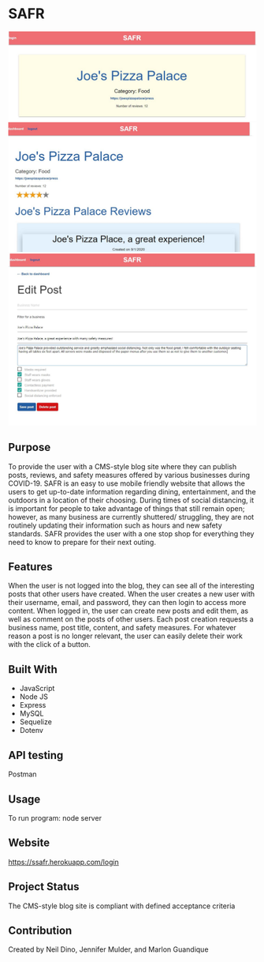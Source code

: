 # SAFR

![](public/assets/images/safr.jpg)
![](public/assets/images/safr1.jpg)
![](public/assets/images/safr2.jpg)

## Purpose
To provide the user with a CMS-style blog site where they can publish posts, reviews, and safety measures offered by various businesses during COVID-19. SAFR is an easy to use mobile friendly website that allows the users to get up-to-date information regarding dining, entertainment, and the outdoors in a location of their choosing. During times of social distancing, it is important for people to take advantage of things that still remain open; however, as many business are currently shuttered/ struggling, they are not routinely updating their information such as hours and new safety standards. SAFR provides the user with a one stop shop for everything they need to know to prepare for their next outing.

## Features
When the user is not logged into the blog, they can see all of the interesting posts that other users have created. When the user creates a new user with their username, email, and password, they can then login to access more content. When logged in, the user can create new posts and edit them, as well as comment on the posts of other users. Each post creation requests a business name, post title, content, and safety measures. For whatever reason a post is no longer relevant, the user can easily delete their work with the click of a button.

## Built With
* JavaScript
* Node JS 
* Express
* MySQL
* Sequelize
* Dotenv

## API testing
Postman

## Usage
To run program: node server

## Website
https://ssafr.herokuapp.com/login

## Project Status
The CMS-style blog site is compliant with defined acceptance criteria

## Contribution
Created by Neil Dino, Jennifer Mulder, and Marlon Guandique

